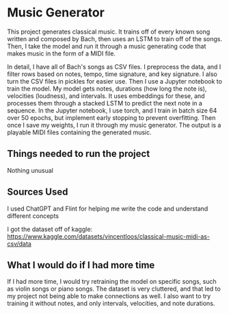 # Music Generator

This project generates classical music. It trains off of
every known song written and composed by Bach, then uses an
LSTM to train off of the songs. Then, I take the model and
run it through a music generating code that makes music
in the form of a MIDI file.

In detail, I have all of Bach's songs as CSV files. I preprocess
the data, and I filter rows based on notes, tempo, time signature,
and key signature. I also turn the CSV files in pickles for easier 
use. Then I use a Jupyter notebook to train the model. My model
gets notes, durations (how long the note is), velocities (loudness),
and intervals. It uses embeddings for these, and processes them
through a stacked LSTM to predict the next note in a sequence.
In the Jupyter notebook, I use torch, and I train in batch size 64
over 50 epochs, but implement early stopping to prevent overfitting.
Then once I save my weights, I run it through my music generator. The
output is a playable MIDI files containing the generated music.

## Things needed to run the project
Nothing unusual


## Sources Used

I used ChatGPT and Flint for helping me write the code and understand different
concepts

I got the dataset off of kaggle: 
https://www.kaggle.com/datasets/vincentloos/classical-music-midi-as-csv/data

## What I would do if I had more time

If I had more time, I would try retraining the model on specific
songs, such as violin songs or piano songs. The dataset is
very cluttered, and that led to my project not being able to
make connections as well. I also want to try training it without
notes, and only intervals, velocities, and note durations. 